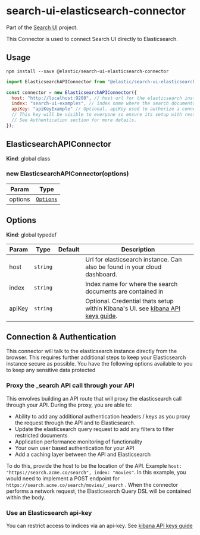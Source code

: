 # search-ui-elasticsearch-connector

Part of the [Search UI](https://github.com/elastic/search-ui) project.

This Connector is used to connect Search UI directly to Elasticsearch.

## Usage

```shell
npm install --save @elastic/search-ui-elasticsearch-connector
```

```js
import ElasticsearchAPIConnector from "@elastic/search-ui-elasticsearch-connector";

const connector = new ElasticsearchAPIConnector({
  host: "http://localhost:9200", // host url for the elasticsearch instance
  index: "search-ui-examples", // index name where the search documents are contained
  apiKey: "apiKeyExample" // Optional. apiKey used to authorize a connection to Elasticsearch instance.
  // This key will be visible to everyone so ensure its setup with restricted privileges.
  // See Authentication section for more details.
});
```

## ElasticsearchAPIConnector

**Kind**: global class

### new ElasticsearchAPIConnector(options)

| Param   | Type                             |
| ------- | -------------------------------- |
| options | [<code>Options</code>](#Options) |

## Options

**Kind**: global typedef

| Param  | Type                | Default | Description                                                                                                                                    |
| ------ | ------------------- | ------- | ---------------------------------------------------------------------------------------------------------------------------------------------- |
| host   | <code>string</code> |         | Url for elasticsearch instance. Can also be found in your cloud dashboard.                                                                     |
| index  | <code>string</code> |         | Index name for where the search documents are contained in                                                                                     |
| apiKey | <code>string</code> |         | Optional. Credential thats setup within Kibana's UI. see [kibana API keys guide](https://www.elastic.co/guide/en/kibana/master/api-keys.html). |

## Connection & Authentication

This connector will talk to the elasticsearch instance directly from the browser. This requires further additional steps to keep your Elasticsearch instance secure as possible. You have the following options available to you to keep any sensitive data protected

### Proxy the \_search API call through your API

This envolves building an API route that will proxy the elasticsearch call through your API. During the proxy, you are able to:

- Ability to add any additional authentication headers / keys as you proxy the request through the API and to Elasticsearch.
- Update the elasticsearch query request to add any filters to filter restricted documents
- Application performance monitoring of functionality
- Your own user based authentication for your API
- Add a caching layer between the API and Elasticsearch

To do this, provide the host to be the location of the API. Example `host: "https://search.acme.co/search", index: "movies"`. In this example, you would need to implement a POST endpoint for `https://search.acme.co/search/movies/_search` . When the connector performs a network request, the Elasticsearch Query DSL will be contained within the body.

### Use an Elasticsearch api-key

You can restrict access to indices via an api-key. See [kibana API keys guide](https://www.elastic.co/guide/en/kibana/master/api-keys.html)
